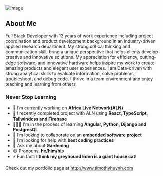 ![image](https://user-images.githubusercontent.com/113961461/211631552-54b9f332-a8ff-4c80-8234-c446620f374d.png)



## About Me

Full Stack Developer with 13 years of work experience including project coordination and product development background in an industry-driven applied research department. My strong critical thinking and communication skill, bring a unique perspective that helps clients develop creative and innovative solutions. My appreciation for efficiency, cutting-edge software, and innovative hardware helps inspire my work to create amazing products and elegant user experiences. I am Data-driven with strong analytical skills to evaluate information, solve problems, troubleshoot, and debug code. I thrive in a team environment and enjoy teaching and learning from others.

### Never Stop Learning

- 🔭 I’m currently working on **Africa Live Network(ALN)**
- 🌱 I recently completed project with ALN using **React, TypeScript, Tailwindcss and Firebase** 
- 🙋🏼‍♂️ I'm in the process of learning **Angular, Python, Dijango and PostgresQL**
- 👯 I’m looking to collaborate on an **embedded software project**
- 🤔 I’m looking for help with **best coding practices**
- 💬 Ask me about **Gardening**
- 😄 Pronouns: **he/him/his**
- ⚡ Fun fact: **I think my greyhound Eden is a giant house cat!**
<!-- 📫 How to reach me: **huynh.tk80@gmail.com**-->

Check out my portfolio page at http://www.timothyhuynh.com





